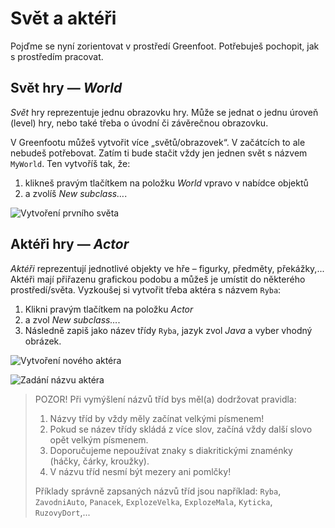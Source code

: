 # Svět a&nbsp;aktéři

Pojďme se nyní zorientovat v&nbsp;prostředí Greenfoot. Potřebuješ pochopit, jak s&nbsp;prostředím pracovat.

## Svět hry &mdash; _World_

_Svět_ hry reprezentuje jednu obrazovku hry. Může se jednat o&nbsp;jednu úroveň (level) hry, nebo také třeba o úvodní či závěrečnou obrazovku.

V Greenfootu můžeš vytvořit více „světů/obrazovek“. V&nbsp;začátcích to ale nebudeš potřebovat. Zatím ti bude stačit vždy jen jednen svět s&nbsp;názvem `MyWorld`. Ten vytvoříš tak, že:

1. klikneš pravým tlačítkem na položku _World_ vpravo v&nbsp;nabídce objektů 
2. a&nbsp;zvolíš _New subclass…_.

![Vytvoření prvního světa](../img/greenfoot-new-myworld.png)

## Aktéři hry &mdash; _Actor_

_Aktéři_ reprezentují jednotlivé objekty ve hře – figurky, předměty, překážky,... Aktéři mají přiřazenu grafickou podobu a můžeš je umístit do některého prostředí/světa.
Vyzkoušej si vytvořit třeba aktéra s&nbsp;názvem `Ryba`: 

1. Klikni pravým tlačítkem na položku _Actor_
2. a&nbsp;zvol _New subclass…_. 
3. Následně zapiš jako název třídy `Ryba`, jazyk zvol _Java_ a&nbsp;vyber vhodný obrázek.

![Vytvoření nového aktéra](../img/greenfoot-akter.png)

![Zadání názvu aktéra](../img/greenfoot-akter2.png)

> POZOR! Při vymýšlení názvů tříd bys měl(a) dodržovat pravidla:
> 1. Názvy tříd by vždy měly začínat velkými písmenem! 
> 2. Pokud se název třídy skládá z více slov, začíná vždy další slovo opět velkým písmenem.
> 3. Doporučujeme nepoužívat znaky s diakritickými znaménky (háčky, čárky, kroužky).
> 4. V názvu tříd nesmí být mezery ani pomlčky!
>  
> Příklady správně zapsaných názvů tříd jsou například: 
> `Ryba`, `ZavodniAuto`, `Panacek`, `ExplozeVelka`, `ExplozeMala`, `Kyticka`, `RuzovyDort`,...

